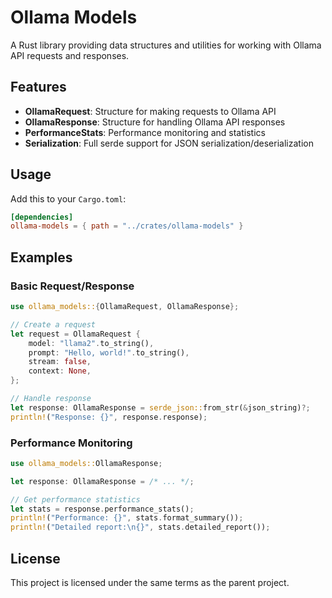 # Ollama Models

A Rust library providing data structures and utilities for working with Ollama API requests and responses.

## Features

- **OllamaRequest**: Structure for making requests to Ollama API
- **OllamaResponse**: Structure for handling Ollama API responses
- **PerformanceStats**: Performance monitoring and statistics
- **Serialization**: Full serde support for JSON serialization/deserialization

## Usage

Add this to your `Cargo.toml`:

```toml
[dependencies]
ollama-models = { path = "../crates/ollama-models" }
```

## Examples

### Basic Request/Response

```rust
use ollama_models::{OllamaRequest, OllamaResponse};

// Create a request
let request = OllamaRequest {
    model: "llama2".to_string(),
    prompt: "Hello, world!".to_string(),
    stream: false,
    context: None,
};

// Handle response
let response: OllamaResponse = serde_json::from_str(&json_string)?;
println!("Response: {}", response.response);
```

### Performance Monitoring

```rust
use ollama_models::OllamaResponse;

let response: OllamaResponse = /* ... */;

// Get performance statistics
let stats = response.performance_stats();
println!("Performance: {}", stats.format_summary());
println!("Detailed report:\n{}", stats.detailed_report());
```

## License

This project is licensed under the same terms as the parent project.
